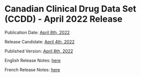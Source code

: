 # Canadian Clinical Drug Data Set (CCDD) - April 2022 Release

Publication Date: [April 8th, 2022](https://tgateway.infoway-inforoute.ca/ccdd.html?id=2.16.840.1.113883.2.20.6.1&versionid=20220408)

Release Candidate: [April 4th, 2022](https://github.com/hres/formulary/tree/folder_reorg/releases/20220404)

Published Version: [April 8th, 2022](https://tgateway.infoway-inforoute.ca/ccdd.html?id=2.16.840.1.113883.2.20.6.1&versionid=20220408)

English Release Notes: [here](https://infoscribe.infoway-inforoute.ca/display/CCDD/20220408)

French Release Notes: [here](https://infoscribe.infoway-inforoute.ca/display/RCM/20220408)